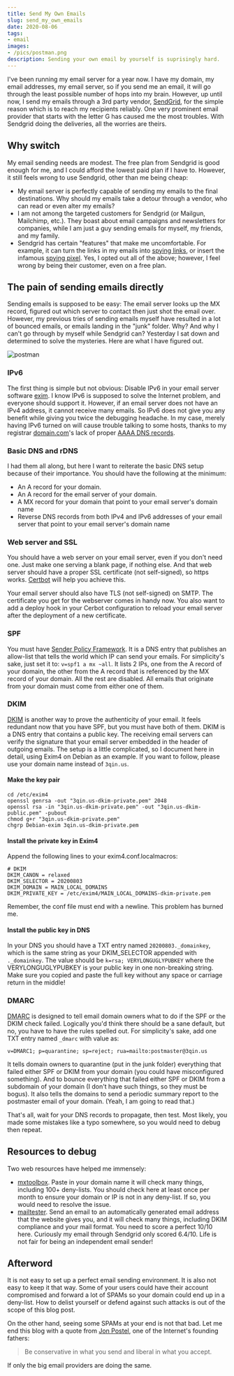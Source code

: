 ```yaml
---
title: Send My Own Emails
slug: send_my_own_emails
date: 2020-08-06
tags:
- email
images:
- /pics/postman.png
description: Sending your own email by yourself is suprisingly hard.
---
```


I've been running my email server for a year now. I have my domain, my email addresses, my email server, so if you send me an email, it will go through the least possible number of hops into my brain. However, up until now, I send my emails through a 3rd party vendor, [SendGrid](https://sendgrid.com/), for the simple reason which is to reach my recipients reliably. One very prominent email provider that starts with the letter G has caused me the most troubles. With Sendgrid doing the deliveries, all the worries are theirs.

## Why switch ##

My email sending needs are modest. The free plan from Sendgrid is good enough for me, and I could afford the lowest paid plan if I have to. However, it still feels wrong to use Sendgrid, other than me being cheap:

 * My email server is perfectly capable of sending my emails to the final destinations. Why should my emails take a detour through a vendor, who can read or even alter my emails?
 * I am not among the targeted customers for Sendgrid (or Mailgun, Mailchimp, etc.). They boast about email campaigns and newsletters for companies, while I am just a guy sending emails for myself, my friends, and my family.
 * Sendgrid has certain "features" that make me uncomfortable. For example, it can turn the links in my emails into [spying links](https://www.campaignmonitor.com/resources/knowledge-base/what-is-click-through-rate-how-can-ctr-be-calculated/), or insert the infamous [spying pixel](https://en.wikipedia.org/wiki/Web_beacon). Yes, I opted out all of the above; however, I feel wrong by being their customer, even on a free plan. 

## The pain of sending emails directly ##

Sending emails is supposed to be easy: The email server looks up the MX record, figured out which server to contact then just shot the email over. However, my previous tries of sending emails myself have resulted in a lot of bounced emails, or emails landing in the "junk" folder. Why? And why I can't go through by myself while Sendgrid can? Yesterday I sat down and determined to solve the mysteries. Here are what I have figured out.

![postman](/pics/postman.png)

### IPv6 ###

The first thing is simple but not obvious: Disable IPv6 in your email server software [exim](https://exim.org/). I know IPv6 is supposed to solve the Internet problem, and everyone should support it. However, if an email server does not have an IPv4 address, it cannot receive many emails. So IPv6 does not give you any benefit while giving you twice the debugging headache. In my case, merely having IPv6 turned on will cause trouble talking to some hosts, thanks to my registrar [domain.com](https://www.domain.com/)'s lack of proper [AAAA DNS records](https://support.dnsimple.com/articles/aaaa-record/).

### Basic DNS and rDNS ###

I had them all along, but here I want to reiterate the basic DNS setup because of their importance. You should have the following at the minimum:

 * An A record for your domain.
 * An A record for the email server of your domain.
 * A MX record for your domain that point to your email server's domain name
 * Reverse DNS records from both IPv4 and IPv6 addresses of your email server that point to your email server's domain name
 
### Web server and SSL ###

You should have a web server on your email server, even if you don't need one. Just make one serving a blank page, if nothing else. And that web server should have a proper SSL certificate (not self-signed), so https works. [Certbot](https://certbot.eff.org/) will help you achieve this.

Your email server should also have TLS (not self-signed) on SMTP. The certificate you get for the webserver comes in handy now. You also want to add a deploy hook in your Cerbot configuration to reload your email server after the deployment of a new certificate. 

### SPF ###

You must have [Sender Policy Framework](https://en.wikipedia.org/wiki/Sender_Policy_Framework). It is a DNS entry that publishes an allow-list that tells the world which IP can send your emails. For simplicity's sake, just set it to: `v=spf1 a mx ~all`. It lists 2 IPs, one from the A record of your domain, the other from the A record that is referenced by the MX record of your domain. All the rest are disabled. All emails that originate from your domain must come from either one of them.

### DKIM ###

[DKIM](https://en.wikipedia.org/wiki/DomainKeys_Identified_Mail) is another way to prove the authenticity of your email. It feels redundant now that you have SPF, but you must have both of them. DKIM is a DNS entry that contains a public key. The receiving email servers can verify the signature that your email server embedded in the header of outgoing emails. The setup is a little complicated, so I document here in detail, using Exim4 on Debian as an example. If you want to follow, please use your domain name instead of `3qin.us`.

#### Make the key pair ####

```
cd /etc/exim4
openssl genrsa -out "3qin.us-dkim-private.pem" 2048
openssl rsa -in "3qin.us-dkim-private.pem" -out "3qin.us-dkim-public.pem" -pubout
chmod g+r "3qin.us-dkim-private.pem"
chgrp Debian-exim 3qin.us-dkim-private.pem
```

#### Install the private key in Exim4 ####

Append the following lines to your exim4.conf.localmacros:

```
# DKIM
DKIM_CANON = relaxed
DKIM_SELECTOR = 20200803
DKIM_DOMAIN = MAIN_LOCAL_DOMAINS
DKIM_PRIVATE_KEY = /etc/exim4/MAIN_LOCAL_DOMAINS-dkim-private.pem
```

Remember, the conf file must end with a newline. This problem has burned me.

#### Install the public key in DNS ####

In your DNS you should have a TXT entry named `20200803._domainkey`, which is the same string as your DKIM_SELECTOR appended with `._domainkey`. The value should be `k=rsa; VERYLONGUGLYPUBKEY` where the VERYLONGUGLYPUBKEY is your public key in one non-breaking string. Make sure you copied and paste the full key without any space or carriage return in the middle!

### DMARC ###

[DMARC](https://en.wikipedia.org/wiki/DMARC) is designed to tell email domain owners what to do if the SPF or the DKIM check failed. Logically you'd think there should be a sane default, but no, you have to have the rules spelled out. For simplicity's sake, add one TXT entry named `_dmarc` with value as:

```
v=DMARC1; p=quarantine; sp=reject; rua=mailto:postmaster@3qin.us
```

It tells domain owners to quarantine (put in the junk folder) everything that failed either SPF or DKIM from your domain (you could have misconfigured something). And to bounce everything that failed either SPF or DKIM from a subdomain of your domain (I don't have such things, so they must be bogus). It also tells the domains to send a periodic summary report to the postmaster email of your domain. (Yeah, I am going to read that.)

That's all, wait for your DNS records to propagate, then test. Most likely, you made some mistakes like a typo somewhere, so you would need to debug then repeat.

## Resources to debug ##

Two web resources have helped me immensely:

 * [mxtoolbox](https://mxtoolbox.com/domain). Paste in your domain name it will check many things, including 100+ deny-lists. You should check here at least once per month to ensure your domain or IP is not in any deny-list. If so, you would need to resolve the issue.
 * [mailtester](https://www.mail-tester.com/). Send an email to an automatically generated email address that the website gives you, and it will check many things, including DKIM compliance and your mail format. You need to score a perfect 10/10 here. Curiously my email through Sendgrid only scored 6.4/10. Life is not fair for being an independent email sender!

## Afterword ##

It is not easy to set up a perfect email sending environment. It is also not easy to keep it that way. Some of your users could have their account compromised and forward a lot of SPAMs so your domain could end up in a deny-list. How to delist yourself or defend against such attacks is out of the scope of this blog post. 

On the other hand, seeing some SPAMs at your end is not that bad. Let me end this blog with a quote from [Jon Postel](https://en.wikipedia.org/wiki/Jon_Postel), one of the Internet's founding fathers:

> Be conservative in what you send and liberal in what you accept.

If only the big email providers are doing the same.
